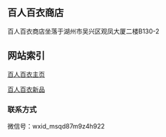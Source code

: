 ## 百人百衣商店

百人百衣商店坐落于湖州市吴兴区观凤大厦二楼B130-2

## 网站索引
[百人百衣主页](https://m.brby.store)

[百人百衣新品](https://new.brby.store)

### 联系方式

微信号：wxid_msqd87m9z4h922
